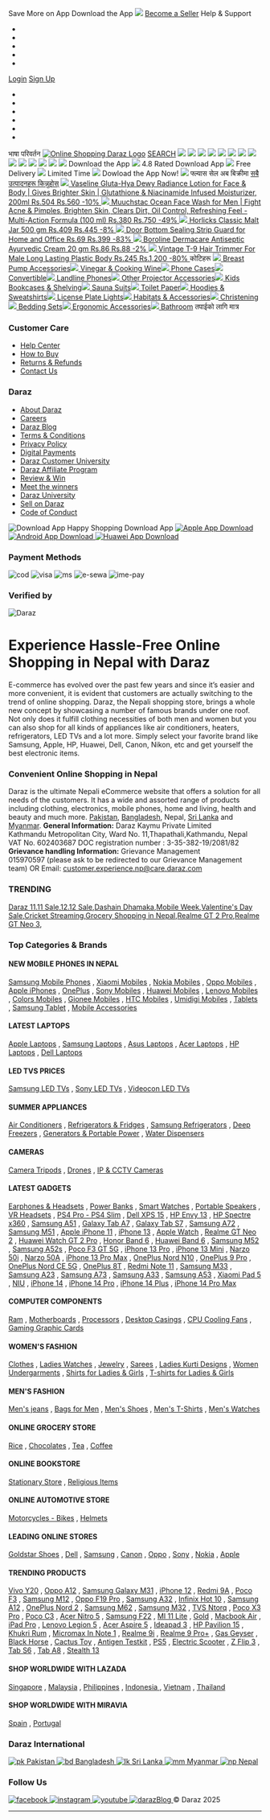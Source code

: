 Save More on App
Download the App
![](https://gw.alicdn.com/imgextra/i2/O1CN01da6D0K1Khogk708ZP_!!6000000001196-0-tps-150-150.jpg)
[ ](https://www.daraz.com.np/mobile-apps/)
[ ](https://apps.apple.com/us/app/daraz-online-shopping-app/id978058048) [ ](https://play.google.com/store/apps/details?id=com.daraz.android)
[Become a Seller](https://sellercenter.daraz.com.np/v2/seller/login?regist=true)
Help & Support
  * [ ](https://buyer-helpcenter.daraz.com.np/s/page)
  * [ ](https://ai.alimebot.daraz.com.np/intl/index.htm?from=RZ5M5iHeMy&_lang=en-NP)
  * [ ](https://helpcenter.daraz.com.np/page/knowledge?pageId=13&category=1000001270&language=en)
  * [ ](https://helpcenter.daraz.com.np/page/knowledge?pageId=13&category=1000001266)
  * [ ](https://helpcenter.daraz.com.np/page/knowledge?pageId=13&category=1000001261&language=en)


[Login](https://www.daraz.com.np/)
[Sign Up](https://www.daraz.com.np/)
  * [ ](https://member.daraz.com.np/user/profile#/)
  * [ ](https://my.daraz.com.np/customer/order/index/)
  * [ ](https://my.daraz.com.np/wishlist/index)
  * [ ](https://my.daraz.com.np/customer/myReview/my-reviews)
  * [ ](https://my.daraz.com.np/customer/returns/index?requestType=return)
  * [ ](https://member.daraz.com.np/user/logout)


भाषा परिवर्तन
[![Online Shopping Daraz Logo](https://lzd-img-global.slatic.net/us/domino/3b870cb043c7f8a9741cbf66329e294e.png)](https://www.daraz.com.np/)
[SEARCH](https://www.daraz.com.np/catalog/?q=)
[ ](https://cart.daraz.com.np/cart)
[![](https://img.lazcdn.com/us/domino/ce92c633-79e4-4484-9619-91af5d8aaea8_NP-1976-688.jpg_2200x2200q80.jpg)](https://pages.daraz.com.np/wow/gcp/route/daraz/np/upr/router?pha=true&hybrid=1&data_prefetch=true&prefetch_replace=1&at_iframe=1&wh_pid=/lazada/channel/np/long-term/kEFSF54YM5)
[![](https://img.lazcdn.com/us/domino/31a457d1-da13-4c85-84b6-bff5a9c20bdf_NP-1976-688.png_2200x2200q80.png)](https://pages.daraz.com.np/wow/gcp/route/daraz/np/upr/router?pha=true&hybrid=1&data_prefetch=true&at_iframe=1&lzd_navbar_hidden=true&prefetch_replace=1&wx_navbar_transparent=true&wh_pid=/lazada/megascenario/np/dashain/mcp)
[![](https://img.lazcdn.com/us/domino/93cfce8b-4de0-4a15-8017-4352b25faa6d_NP-1976-688.jpg_2200x2200q80.jpg)](https://www.daraz.com.np/shop/trikaya?spm=a2a0e.searchlist.card.1.47514abfVyFEwX&from=onesearch_brand_186454&from=onesearch_campagin_120363)
[![](https://img.lazcdn.com/us/domino/8777787d-9398-4681-a95e-cf16d0325bb2_NP-1976-688.png_2200x2200q80.png)](https://pages.daraz.com.np/wow/gcp/route/daraz/np/upr/router?pha=true&hybrid=1&data_prefetch=true&prefetch_replace=1&at_iframe=1&wh_pid=/lazada/megascenario/np/dashain/RZFFcb4fC2)
[![](https://img.lazcdn.com/us/domino/ea7ac61b-2539-4341-87a9-a226fd79fade_NP-1976-688.jpg_2200x2200q80.jpg)](https://pages.daraz.com.np/wow/gcp/route/daraz/np/upr/router?pha=true&hybrid=1&data_prefetch=true&prefetch_replace=1&at_iframe=1&wh_pid=/lazada/channel/np/long-term/marico)
[![](https://img.lazcdn.com/us/domino/4fab209c-0d51-4bb6-a498-ffd35cade680_NP-1976-688.jpg_2200x2200q80.jpg)](https://pages.daraz.com.np/wow/gcp/route/daraz/np/upr/router?pha=true&hybrid=1&data_prefetch=true&prefetch_replace=1&at_iframe=1&wh_pid=/lazada/megascenario/np/dashain/SEcWG3aeDc)
[![](https://img.lazcdn.com/us/domino/d5bca32c-70ca-4dbd-a8d4-84109f2c70c8_NP-1976-688.jpg_2200x2200q80.jpg)](https://pages.daraz.com.np/wow/gcp/route/daraz/np/upr/router?hybrid=1&data_prefetch=true&prefetch_replace=1&at_iframe=1&wh_pid=/lazada/channel/np/flashsale/eBQX2YfTXs&hide_h5_title=true&lzd_navbar_hidden=true&disable_pull_refresh=true&disable_bounces=true)
[![](https://img.lazcdn.com/us/domino/f4fc26e9-ba7c-45a3-bdab-4992f3691932_NP-1976-688.jpg_2200x2200q80.jpg)](https://www.daraz.com.np/shop/9xoojfak)
[![](https://img.lazcdn.com/us/domino/0ad0aeec-c26e-401f-9e12-03adb39cdc55_NP-1976-688.png_2200x2200q80.png)](https://pages.daraz.com.np/wow/gcp/route/daraz/np/upr/router?pha=true&hybrid=1&data_prefetch=true&prefetch_replace=1&at_iframe=1&wh_pid=/lazada/megascenario/np/dashain/Xa7JdPiJ4R)
[![](https://img.lazcdn.com/us/domino/927298f2-d1f0-417f-b7e6-cb74435b928c_NP-1976-688.jpg_2200x2200q80.jpg)](https://www.daraz.com.np/shop/unicharm-1664167864)
[![](https://img.lazcdn.com/us/domino/c29565d7-4e23-4cd6-8f9f-29bf73ce0f2f_NP-1976-688.jpg_2200x2200q80.jpg)](https://pages.daraz.com.np/wow/gcp/route/daraz/np/upr/router?pha=true&hybrid=1&data_prefetch=true&prefetch_replace=1&at_iframe=1&wh_pid=/lazada/megascenario/np/dashain/22aYZacyPA)
[![](https://img.lazcdn.com/us/domino/9bc7ab73-bfd1-4c08-b07a-e3c267bfdb42_NP-1976-688.jpg_2200x2200q80.jpg)](https://pages.daraz.com.np/wow/gcp/route/daraz/np/upr/router?pha=true&hybrid=1&data_prefetch=true&prefetch_replace=1&at_iframe=1&wh_pid=/lazada/megascenario/np/dashain/X6HmSKmeQX)
[![](https://img.lazcdn.com/us/domino/1adc882f-3a28-4a42-bdaa-d262642661e1_NP-1976-688.jpg_2200x2200q80.jpg)](https://pages.daraz.com.np/wow/gcp/route/daraz/np/upr/router?pha=true&hybrid=1&data_prefetch=true&at_iframe=1&lzd_navbar_hidden=true&prefetch_replace=1&wh_pid=/lazada/dailycampaign/np/category/h35GHZ276w)
![](https://img.lazcdn.com/us/domino/1ee015d6a5c62fd0339c88c657c1c183.jpg_120x120q80.jpg)
Download the App
![](https://img.lazcdn.com/g/tps/imgextra/i4/O1CN01cAMOjU1zqQJZU8EbT_!!6000000006765-2-tps-19-18.png_80x80q80.png)
4.8 Rated
Download App
![](https://img.lazcdn.com/g/tps/imgextra/i2/O1CN01n3PMa828kJZVuCbPp_!!6000000007970-2-tps-72-72.png_150x150q80.png)
Free Delivery
![](https://img.lazcdn.com/g/tps/imgextra/i3/O1CN01J03SMW1lebTE7xkaN_!!6000000004844-2-tps-72-72.png_150x150q80.png)
Limited Time
![](https://img.drz.lazcdn.com/g/tps/imgextra/i2/O1CN01da6D0K1Khogk708ZP_!!6000000001196-0-tps-150-150.jpg_360x360q80.jpg)
[](https://gw.alicdn.com/imgextra/i2/O1CN01da6D0K1Khogk708ZP_!!6000000001196-0-tps-150-150.jpg)[](https://play.google.com/store/apps/details?id=com.daraz.android)
Dowload the App Now!
[![](https://img.lazcdn.com/us/domino/e33c844f-3158-480f-991c-fe7ca998ac6b_NP-1188-140.png_2200x2200q80.png)](https://pages.daraz.com.np/wow/gcp/route/daraz/np/upr/router?pha=true&hybrid=1&data_prefetch=true&at_iframe=1&lzd_navbar_hidden=true&prefetch_replace=1&wx_navbar_transparent=true&wh_pid=/lazada/megascenario/np/dashain/mcp)
फ्ल्यास सेल
अब बिक्रीमा
[सबै उत्पादनहरू किन्नुहोस्](https://pages.daraz.com.np/wow/gcp/route/daraz/np/upr/router?hybrid=1&data_prefetch=true&prefetch_replace=1&at_iframe=1&wh_pid=/lazada/channel/np/flashsale/eBQX2YfTXs&hide_h5_title=true&lzd_navbar_hidden=true&disable_pull_refresh=true&skuIds=182850251,477683698,182833371,127873279,294859313,174152368,190628549)
[![](https://img.drz.lazcdn.com/g/kf/Se40689d2058b4ca4adb4b2466bcd93e9f.jpg_400x400q80.jpg) Vaseline Gluta-Hya Dewy Radiance Lotion for Face & Body | Gives Brighter Skin | Glutathione & Niacinamide Infused Moisturizer, 200ml Rs.504 Rs.560 -10% ](https://www.daraz.com.np/products/vaseline-gluta-hya-dewy-radiance-lotion-for-face-body-gives-brighter-skin-glutathione-niacinamide-infused-moisturizer-200ml-i182850251-s1216360682.html?&scm=1007.51610.379274.0&pvid=9c3207a7-1f56-4bf4-98d7-b3f110c3e9bb&search=flashsale?search=1&mp=1&c=fs&clickTrackInfo=rs%3A0.072%3Bfs_item_discount_price%3A504%3Bitem_id%3A182850251%3Bpctr%3A0.0%3Bcalib_pctr%3A0.0%3Bvoucher_price%3A504%3Bmt%3Amustbuy%3Bpromo_price%3A504%3Bfs_utdid%3A-1%3Bfs_item_sold_cnt%3A6%3Babid%3A379274%3Bfs_item_price%3A560%3Bpvid%3A9c3207a7-1f56-4bf4-98d7-b3f110c3e9bb%3Bfs_min_price_l30d%3A0%3Bdata_type%3Aflashsale%3Bfs_pvid%3A9c3207a7-1f56-4bf4-98d7-b3f110c3e9bb%3Btime%3A1758704875%3Bfs_biz_type%3Afs%3Bscm%3A1007.51610.379274.%3Bchannel_id%3A0000%3Bfs_item_discount%3A10%25%3Bcampaign_id%3A335742&scm=1007.51610.379274.0)[![](https://img.drz.lazcdn.com/static/np/p/d52155901c72d064dc22b4c6f913116e.jpg_400x400q80.jpg) Muuchstac Ocean Face Wash for Men | Fight Acne & Pimples, Brighten Skin, Clears Dirt, Oil Control, Refreshing Feel - Multi-Action Formula (100 ml) Rs.380 Rs.750 -49% ](https://www.daraz.com.np/products/muuchstac-ocean-face-wash-for-men-fight-acne-pimples-brighten-skin-clears-dirt-oil-control-refreshing-feel-multi-action-formula-100-ml-i477683698-s2130644506.html?&scm=1007.51610.379274.0&pvid=9c3207a7-1f56-4bf4-98d7-b3f110c3e9bb&search=flashsale?search=1&mp=1&c=fs&clickTrackInfo=rs%3A0.072%3Bfs_item_discount_price%3A380%3Bitem_id%3A477683698%3Bpctr%3A0.0%3Bcalib_pctr%3A0.0%3Bvoucher_price%3A380%3Bmt%3Amustbuy%3Bpromo_price%3A380%3Bfs_utdid%3A-1%3Bfs_item_sold_cnt%3A4%3Babid%3A379274%3Bfs_item_price%3A750%3Bpvid%3A9c3207a7-1f56-4bf4-98d7-b3f110c3e9bb%3Bfs_min_price_l30d%3A0%3Bdata_type%3Aflashsale%3Bfs_pvid%3A9c3207a7-1f56-4bf4-98d7-b3f110c3e9bb%3Btime%3A1758704875%3Bfs_biz_type%3Afs%3Bscm%3A1007.51610.379274.%3Bchannel_id%3A0000%3Bfs_item_discount%3A49%25%3Bcampaign_id%3A335742&scm=1007.51610.379274.0)[![](https://img.drz.lazcdn.com/g/kf/S51464e5bb3c54f7689c07b28c1d51a841.png_400x400q80.png) Horlicks Classic Malt Jar 500 gm Rs.409 Rs.445 -8% ](https://www.daraz.com.np/products/horlicks-classic-malt-jar-500-gm-i182833371-s1216354804.html?&scm=1007.51610.379274.0&pvid=9c3207a7-1f56-4bf4-98d7-b3f110c3e9bb&search=flashsale?search=1&mp=1&c=fs&clickTrackInfo=rs%3A0.0%3Bfs_item_discount_price%3A409%3Bitem_id%3A182833371%3Bpctr%3A0.0%3Bcalib_pctr%3A0.0%3Bvoucher_price%3A409%3Bmt%3Amustbuy%3Bpromo_price%3A409%3Bfs_utdid%3A-1%3Bfs_item_sold_cnt%3A0%3Babid%3A379274%3Bfs_item_price%3A445%3Bpvid%3A9c3207a7-1f56-4bf4-98d7-b3f110c3e9bb%3Bfs_min_price_l30d%3A0%3Bdata_type%3Aflashsale%3Bfs_pvid%3A9c3207a7-1f56-4bf4-98d7-b3f110c3e9bb%3Btime%3A1758704875%3Bfs_biz_type%3Afs%3Bscm%3A1007.51610.379274.%3Bchannel_id%3A0000%3Bfs_item_discount%3A8%25%3Bcampaign_id%3A335742&scm=1007.51610.379274.0)[![](https://img.drz.lazcdn.com/static/np/p/6f8824ceff496fd7aa5f95dba5121b2a.jpg_400x400q80.jpg) Door Bottom Sealing Strip Guard for Home and Office Rs.69 Rs.399 -83% ](https://www.daraz.com.np/products/door-bottom-sealing-strip-guard-for-home-and-office-i127873279-s1034858484.html?&scm=1007.51610.379274.0&pvid=9c3207a7-1f56-4bf4-98d7-b3f110c3e9bb&search=flashsale?search=1&mp=1&c=fs&clickTrackInfo=rs%3A0.6528%3Bfs_item_discount_price%3A69%3Bitem_id%3A127873279%3Bpctr%3A0.0%3Bcalib_pctr%3A0.0%3Bvoucher_price%3A69%3Bmt%3Ahot%3Bpromo_price%3A69%3Bfs_utdid%3A-1%3Bfs_item_sold_cnt%3A23%3Babid%3A379274%3Bfs_item_price%3A399%3Bpvid%3A9c3207a7-1f56-4bf4-98d7-b3f110c3e9bb%3Bfs_min_price_l30d%3A0%3Bdata_type%3Aflashsale%3Bfs_pvid%3A9c3207a7-1f56-4bf4-98d7-b3f110c3e9bb%3Btime%3A1758704875%3Bfs_biz_type%3Afashion%3Bscm%3A1007.51610.379274.%3Bchannel_id%3A0000%3Bfs_item_discount%3A83%25%3Bcampaign_id%3A335743&scm=1007.51610.379274.0)[![](https://img.drz.lazcdn.com/g/kf/S1dc2843b7a04418abe7f1d423c22791dl.jpg_400x400q80.jpg) Boroline Dermacare Antiseptic Ayurvedic Cream 20 gm Rs.86 Rs.88 -2% ](https://www.daraz.com.np/products/boroline-dermacare-antiseptic-ayurvedic-cream-20-gm-i294859313-s1362534613.html?&scm=1007.51610.379274.0&pvid=9c3207a7-1f56-4bf4-98d7-b3f110c3e9bb&search=flashsale?search=1&mp=1&c=fs&clickTrackInfo=rs%3A0.624%3Bfs_item_discount_price%3A86%3Bitem_id%3A294859313%3Bpctr%3A0.0%3Bcalib_pctr%3A0.0%3Bvoucher_price%3A86%3Bmt%3Ahot%3Bpromo_price%3A86%3Bfs_utdid%3A-1%3Bfs_item_sold_cnt%3A36%3Babid%3A379274%3Bfs_item_price%3A88%3Bpvid%3A9c3207a7-1f56-4bf4-98d7-b3f110c3e9bb%3Bfs_min_price_l30d%3A0%3Bdata_type%3Aflashsale%3Bfs_pvid%3A9c3207a7-1f56-4bf4-98d7-b3f110c3e9bb%3Btime%3A1758704875%3Bfs_biz_type%3Afs%3Bscm%3A1007.51610.379274.%3Bchannel_id%3A0000%3Bfs_item_discount%3A2%25%3Bcampaign_id%3A335742&scm=1007.51610.379274.0)[![](https://img.drz.lazcdn.com/static/np/p/9aa012720024aef1d31d0960eecf6fd5.jpg_400x400q80.jpg) Vintage T-9 Hair Trimmer For Male Long Lasting Plastic Body Rs.245 Rs.1,200 -80% ](https://www.daraz.com.np/products/vintage-t-9-hair-trimmer-for-male-long-lasting-plastic-body-i174152368-s1195659429.html?&scm=1007.51610.379274.0&pvid=9c3207a7-1f56-4bf4-98d7-b3f110c3e9bb&search=flashsale?search=1&mp=1&c=fs&clickTrackInfo=rs%3A0.6192%3Bfs_item_discount_price%3A245%3Bitem_id%3A174152368%3Bpctr%3A0.0%3Bcalib_pctr%3A0.0%3Bvoucher_price%3A245%3Bmt%3Ahot%3Bpromo_price%3A245%3Bfs_utdid%3A-1%3Bfs_item_sold_cnt%3A28%3Babid%3A379274%3Bfs_item_price%3A1200%3Bpvid%3A9c3207a7-1f56-4bf4-98d7-b3f110c3e9bb%3Bfs_min_price_l30d%3A0%3Bdata_type%3Aflashsale%3Bfs_pvid%3A9c3207a7-1f56-4bf4-98d7-b3f110c3e9bb%3Btime%3A1758704875%3Bfs_biz_type%3Afashion%3Bscm%3A1007.51610.379274.%3Bchannel_id%3A0000%3Bfs_item_discount%3A80%25%3Bcampaign_id%3A335743&scm=1007.51610.379274.0)
कोटिहरू
[![](https://img.drz.lazcdn.com/static/np/p/2b30555caa5b1b0a8f3b70bc3e20314d.jpg_170x170q80.jpg) Breast Pump Accessories](https://www.daraz.com.np/breastfeed-pumps-accessories?up_id=306393496&clickTrackInfo=matchType--20___description--33%2525%2B%25E0%25A4%259B%25E0%25A5%2581%25E0%25A4%259F___seedItemMatchType--c2i___bucket--0___spm_id--category.hp___seedItemScore--0.0___abId--379344___score--0.1___pvid--1d922af5-7ae5-418f-bdc3-914a13484431___refer--___appId--7253___seedItemId--306393496___scm--1007.17253.379344.0___categoryId--10002748___timestamp--1758704875720&from=hp_categories&item_id=306393496&version=v2&q=breast+pump+accessories&params=%7B%22catIdLv1%22%3A%228706%22%2C%22pvid%22%3A%221d922af5-7ae5-418f-bdc3-914a13484431%22%2C%22src%22%3A%22ald%22%2C%22categoryName%22%3A%22Breast%2BPump%2BAccessories%22%2C%22categoryId%22%3A%2210002748%22%7D&src=hp_categories)[![](https://img.drz.lazcdn.com/static/np/p/0f0419ed5afa98da02b9ed8e7e184334.jpg_170x170q80.jpg) Vinegar & Cooking Wine](https://www.daraz.com.np/vinegar?up_id=105709065&clickTrackInfo=matchType--20___description--17K%252B%2B%25E0%25A4%2596%25E0%25A5%258B%25E0%25A4%259C___seedItemMatchType--c2i___bucket--0___spm_id--category.hp___seedItemScore--0.0___abId--379344___score--0.1___pvid--1d922af5-7ae5-418f-bdc3-914a13484431___refer--___appId--7253___seedItemId--105709065___scm--1007.17253.379344.0___categoryId--10002429___timestamp--1758704875720&from=hp_categories&item_id=105709065&version=v2&q=vinegar++cooking+wine&params=%7B%22catIdLv1%22%3A%223752%22%2C%22pvid%22%3A%221d922af5-7ae5-418f-bdc3-914a13484431%22%2C%22src%22%3A%22ald%22%2C%22categoryName%22%3A%22Vinegar%2B%2BCooking%2BWine%22%2C%22categoryId%22%3A%2210002429%22%7D&src=hp_categories)[![](https://img.drz.lazcdn.com/static/np/p/780dc2b112b0551078479a23319b57db.jpg_170x170q80.jpg) Phone Cases](https://www.daraz.com.np/mobile-cases-covers?up_id=421491091&clickTrackInfo=matchType--20___description--17%2525%2B%25E0%25A4%259B%25E0%25A5%2581%25E0%25A4%259F___seedItemMatchType--c2i___bucket--0___spm_id--category.hp___seedItemScore--0.0___abId--379344___score--0.1___pvid--1d922af5-7ae5-418f-bdc3-914a13484431___refer--___appId--7253___seedItemId--421491091___scm--1007.17253.379344.0___categoryId--9543___timestamp--1758704875720&from=hp_categories&item_id=421491091&version=v2&q=phone+cases&params=%7B%22catIdLv1%22%3A%222%22%2C%22pvid%22%3A%221d922af5-7ae5-418f-bdc3-914a13484431%22%2C%22src%22%3A%22ald%22%2C%22categoryName%22%3A%22Phone%2BCases%22%2C%22categoryId%22%3A%229543%22%7D&src=hp_categories)[![](https://img.drz.lazcdn.com/static/np/p/c947556da6252c6434851db4ce8e4533.png_170x170q80.png) Convertible](https://www.daraz.com.np/childs-convertible-car-seats?up_id=134226389&clickTrackInfo=matchType--20___description--56%2525%2B%25E0%25A4%259B%25E0%25A5%2581%25E0%25A4%259F___seedItemMatchType--c2i___bucket--0___spm_id--category.hp___seedItemScore--0.0___abId--379344___score--0.1___pvid--1d922af5-7ae5-418f-bdc3-914a13484431___refer--___appId--7253___seedItemId--134226389___scm--1007.17253.379344.0___categoryId--8892___timestamp--1758704875720&from=hp_categories&item_id=134226389&version=v2&q=convertible&params=%7B%22catIdLv1%22%3A%228706%22%2C%22pvid%22%3A%221d922af5-7ae5-418f-bdc3-914a13484431%22%2C%22src%22%3A%22ald%22%2C%22categoryName%22%3A%22Convertible%22%2C%22categoryId%22%3A%228892%22%7D&src=hp_categories)[![](https://img.drz.lazcdn.com/static/np/p/d84e4ed7259f3897351223e1a0b2939d.jpg_170x170q80.jpg) Landline Phones](https://www.daraz.com.np/corded-phones?up_id=123491175&clickTrackInfo=matchType--20___description--13K%252B%2B%25E0%25A4%2596%25E0%25A5%258B%25E0%25A4%259C___seedItemMatchType--c2i___bucket--0___spm_id--category.hp___seedItemScore--0.0___abId--379344___score--0.1___pvid--1d922af5-7ae5-418f-bdc3-914a13484431___refer--___appId--7253___seedItemId--123491175___scm--1007.17253.379344.0___categoryId--49___timestamp--1758704875720&from=hp_categories&item_id=123491175&version=v2&q=landline+phones&params=%7B%22catIdLv1%22%3A%222%22%2C%22pvid%22%3A%221d922af5-7ae5-418f-bdc3-914a13484431%22%2C%22src%22%3A%22ald%22%2C%22categoryName%22%3A%22Landline%2BPhones%22%2C%22categoryId%22%3A%2249%22%7D&src=hp_categories)[![](https://img.drz.lazcdn.com/static/np/p/42d41d74f0b0e467fa88bdd11cae34c5.png_170x170q80.png) Other Projector Accessories](https://www.daraz.com.np/other-projector-accessories?up_id=460334379&clickTrackInfo=matchType--20___description--27%2525%2B%25E0%25A4%259B%25E0%25A5%2581%25E0%25A4%259F___seedItemMatchType--c2i___bucket--0___spm_id--category.hp___seedItemScore--0.0___abId--379344___score--0.1___pvid--1d922af5-7ae5-418f-bdc3-914a13484431___refer--___appId--7253___seedItemId--460334379___scm--1007.17253.379344.0___categoryId--9787___timestamp--1758704875720&from=hp_categories&item_id=460334379&version=v2&q=other+projector+accessories&params=%7B%22catIdLv1%22%3A%22147%22%2C%22pvid%22%3A%221d922af5-7ae5-418f-bdc3-914a13484431%22%2C%22src%22%3A%22ald%22%2C%22categoryName%22%3A%22Other%2BProjector%2BAccessories%22%2C%22categoryId%22%3A%229787%22%7D&src=hp_categories)[![](https://img.drz.lazcdn.com/static/np/p/4942fbdb4fe4aadfc13c4dab773e2e41.jpg_170x170q80.jpg) Kids Bookcases & Shelving](https://www.daraz.com.np/kids-bookcases?up_id=420376192&clickTrackInfo=matchType--20___description--2%2525%2B%25E0%25A4%259B%25E0%25A5%2581%25E0%25A4%259F___seedItemMatchType--c2i___bucket--0___spm_id--category.hp___seedItemScore--0.0___abId--379344___score--0.1___pvid--1d922af5-7ae5-418f-bdc3-914a13484431___refer--___appId--7253___seedItemId--420376192___scm--1007.17253.379344.0___categoryId--10000760___timestamp--1758704875720&from=hp_categories&item_id=420376192&version=v2&q=kids+bookcases++shelving&params=%7B%22catIdLv1%22%3A%2210000336%22%2C%22pvid%22%3A%221d922af5-7ae5-418f-bdc3-914a13484431%22%2C%22src%22%3A%22ald%22%2C%22categoryName%22%3A%22Kids%2BBookcases%2B%2BShelving%22%2C%22categoryId%22%3A%2210000760%22%7D&src=hp_categories)[![](https://img.drz.lazcdn.com/static/np/p/0a3a7630e533bfe6823a9e705962c001.jpg_170x170q80.jpg) Sauna Suits](https://www.daraz.com.np/sauna-suits?up_id=452041849&clickTrackInfo=matchType--20___description--17%2525%2B%25E0%25A4%259B%25E0%25A5%2581%25E0%25A4%259F___seedItemMatchType--c2i___bucket--0___spm_id--category.hp___seedItemScore--0.0___abId--379344___score--0.1___pvid--1d922af5-7ae5-418f-bdc3-914a13484431___refer--___appId--7253___seedItemId--452041849___scm--1007.17253.379344.0___categoryId--2033___timestamp--1758704875720&from=hp_categories&item_id=452041849&version=v2&q=sauna+suits&params=%7B%22catIdLv1%22%3A%221970%22%2C%22pvid%22%3A%221d922af5-7ae5-418f-bdc3-914a13484431%22%2C%22src%22%3A%22ald%22%2C%22categoryName%22%3A%22Sauna%2BSuits%22%2C%22categoryId%22%3A%222033%22%7D&src=hp_categories)[![](https://img.drz.lazcdn.com/static/np/p/4822c0771515bcd10cfba4aae741628d.jpg_170x170q80.jpg) Toilet Paper](https://www.daraz.com.np/groceries-laundry-household-paper-toilet-paper?up_id=131306511&clickTrackInfo=matchType--20___description--13K%252B%2B%25E0%25A4%2596%25E0%25A5%258B%25E0%25A4%259C___seedItemMatchType--c2i___bucket--0___spm_id--category.hp___seedItemScore--0.0___abId--379344___score--0.1___pvid--1d922af5-7ae5-418f-bdc3-914a13484431___refer--___appId--7253___seedItemId--131306511___scm--1007.17253.379344.0___categoryId--10002388___timestamp--1758704875720&from=hp_categories&item_id=131306511&version=v2&q=toilet+paper&params=%7B%22catIdLv1%22%3A%223752%22%2C%22pvid%22%3A%221d922af5-7ae5-418f-bdc3-914a13484431%22%2C%22src%22%3A%22ald%22%2C%22categoryName%22%3A%22Toilet%2BPaper%22%2C%22categoryId%22%3A%2210002388%22%7D&src=hp_categories)[![](https://img.drz.lazcdn.com/static/np/p/61b7534147fdbac1fac2cfee8cfebf75.png_170x170q80.png) Hoodies & Sweatshirts](https://www.daraz.com.np/invisible-unisex-fashion-3?up_id=481282755&clickTrackInfo=matchType--20___description--35%2525%2B%25E0%25A4%259B%25E0%25A5%2581%25E0%25A4%259F___seedItemMatchType--c2i___bucket--0___spm_id--category.hp___seedItemScore--0.0___abId--379344___score--0.1___pvid--1d922af5-7ae5-418f-bdc3-914a13484431___refer--___appId--7253___seedItemId--481282755___scm--1007.17253.379344.0___categoryId--10001971___timestamp--1758704875720&from=hp_categories&item_id=481282755&version=v2&q=hoodies++sweatshirts&params=%7B%22catIdLv1%22%3A%221819%22%2C%22pvid%22%3A%221d922af5-7ae5-418f-bdc3-914a13484431%22%2C%22src%22%3A%22ald%22%2C%22categoryName%22%3A%22Hoodies%2B%2BSweatshirts%22%2C%22categoryId%22%3A%2210001971%22%7D&src=hp_categories)[![](https://img.drz.lazcdn.com/static/np/p/5ca79b3123d36b44a04160cd8f00de59.jpg_170x170q80.jpg) License Plate Lights](https://www.daraz.com.np/motorcycle-license-plate-lights?up_id=180053032&clickTrackInfo=matchType--20___description--46%2525%2B%25E0%25A4%259B%25E0%25A5%2581%25E0%25A4%259F___seedItemMatchType--c2i___bucket--0___spm_id--category.hp___seedItemScore--0.0___abId--379344___score--0.1___pvid--1d922af5-7ae5-418f-bdc3-914a13484431___refer--___appId--7253___seedItemId--180053032___scm--1007.17253.379344.0___categoryId--10001653___timestamp--1758704875720&from=hp_categories&item_id=180053032&version=v2&q=license+plate+lights&params=%7B%22catIdLv1%22%3A%223214%22%2C%22pvid%22%3A%221d922af5-7ae5-418f-bdc3-914a13484431%22%2C%22src%22%3A%22ald%22%2C%22categoryName%22%3A%22License%2BPlate%2BLights%22%2C%22categoryId%22%3A%2210001653%22%7D&src=hp_categories)[![](https://img.drz.lazcdn.com/static/np/p/bac003aa0b10d80a124c0d428f6d243b.jpg_170x170q80.jpg) Habitats & Accessories](https://www.daraz.com.np/small-pet-habitat-accessories?up_id=107201940&clickTrackInfo=matchType--20___description--23%2525%2B%25E0%25A4%259B%25E0%25A5%2581%25E0%25A4%259F___seedItemMatchType--c2i___bucket--0___spm_id--category.hp___seedItemScore--0.0___abId--379344___score--0.1___pvid--1d922af5-7ae5-418f-bdc3-914a13484431___refer--___appId--7253___seedItemId--107201940___scm--1007.17253.379344.0___categoryId--10002104___timestamp--1758704875720&from=hp_categories&item_id=107201940&version=v2&q=habitats++accessories&params=%7B%22catIdLv1%22%3A%2210282%22%2C%22pvid%22%3A%221d922af5-7ae5-418f-bdc3-914a13484431%22%2C%22src%22%3A%22ald%22%2C%22categoryName%22%3A%22Habitats%2B%2BAccessories%22%2C%22categoryId%22%3A%2210002104%22%7D&src=hp_categories)[![](https://img.drz.lazcdn.com/static/np/p/ce6eda3936b4a97f9379e45262b1e1bb.jpg_170x170q80.jpg) Christening](https://www.daraz.com.np/baby-boys-christening-clothing?up_id=129175917&clickTrackInfo=matchType--20___description--1%2525%2B%25E0%25A4%259B%25E0%25A5%2581%25E0%25A4%259F___seedItemMatchType--c2i___bucket--0___spm_id--category.hp___seedItemScore--0.0___abId--379344___score--0.1___pvid--1d922af5-7ae5-418f-bdc3-914a13484431___refer--___appId--7253___seedItemId--129175917___scm--1007.17253.379344.0___categoryId--9066___timestamp--1758704875720&from=hp_categories&item_id=129175917&version=v2&q=christening&params=%7B%22catIdLv1%22%3A%228706%22%2C%22pvid%22%3A%221d922af5-7ae5-418f-bdc3-914a13484431%22%2C%22src%22%3A%22ald%22%2C%22categoryName%22%3A%22Christening%22%2C%22categoryId%22%3A%229066%22%7D&src=hp_categories)[![](https://img.drz.lazcdn.com/static/np/p/93324c7739c52462e82765d26211325b.jpg_170x170q80.jpg) Bedding Sets](https://www.daraz.com.np/shop-bedding-sets?up_id=104314187&clickTrackInfo=matchType--20___description--10%2525%2B%25E0%25A4%259B%25E0%25A5%2581%25E0%25A4%259F___seedItemMatchType--c2i___bucket--0___spm_id--category.hp___seedItemScore--0.0___abId--379344___score--0.1___pvid--1d922af5-7ae5-418f-bdc3-914a13484431___refer--___appId--7253___seedItemId--104314187___scm--1007.17253.379344.0___categoryId--10000403___timestamp--1758704875720&from=hp_categories&item_id=104314187&version=v2&q=bedding+sets&params=%7B%22catIdLv1%22%3A%2210000335%22%2C%22pvid%22%3A%221d922af5-7ae5-418f-bdc3-914a13484431%22%2C%22src%22%3A%22ald%22%2C%22categoryName%22%3A%22Bedding%2BSets%22%2C%22categoryId%22%3A%2210000403%22%7D&src=hp_categories)[![](https://img.drz.lazcdn.com/g/kf/S18e257dabf964f9a81abca07275dc60fQ.jpg_170x170q80.jpg) Ergonomic Accessories](https://www.daraz.com.np/ergonomic-accessories?up_id=478882880&clickTrackInfo=matchType--20___description--50%2525%2B%25E0%25A4%259B%25E0%25A5%2581%25E0%25A4%259F___seedItemMatchType--c2i___bucket--0___spm_id--category.hp___seedItemScore--0.0___abId--379344___score--0.1___pvid--1d922af5-7ae5-418f-bdc3-914a13484431___refer--___appId--7253___seedItemId--478882880___scm--1007.17253.379344.0___categoryId--10000766___timestamp--1758704875720&from=hp_categories&item_id=478882880&version=v2&q=ergonomic+accessories&params=%7B%22catIdLv1%22%3A%2210000336%22%2C%22pvid%22%3A%221d922af5-7ae5-418f-bdc3-914a13484431%22%2C%22src%22%3A%22ald%22%2C%22categoryName%22%3A%22Ergonomic%2BAccessories%22%2C%22categoryId%22%3A%2210000766%22%7D&src=hp_categories)[![](https://img.drz.lazcdn.com/static/np/p/3c2851a971d0f7de026043cb229288f3.jpg_170x170q80.jpg) Bathroom](https://www.daraz.com.np/toilet-cleaners?up_id=133101234&clickTrackInfo=matchType--20___description--37%2525%2B%25E0%25A4%259B%25E0%25A5%2581%25E0%25A4%259F___seedItemMatchType--c2i___bucket--0___spm_id--category.hp___seedItemScore--0.0___abId--379344___score--0.1___pvid--1d922af5-7ae5-418f-bdc3-914a13484431___refer--___appId--7253___seedItemId--133101234___scm--1007.17253.379344.0___categoryId--10002394___timestamp--1758704875720&from=hp_categories&item_id=133101234&version=v2&q=bathroom&params=%7B%22catIdLv1%22%3A%223752%22%2C%22pvid%22%3A%221d922af5-7ae5-418f-bdc3-914a13484431%22%2C%22src%22%3A%22ald%22%2C%22categoryName%22%3A%22Bathroom%22%2C%22categoryId%22%3A%2210002394%22%7D&src=hp_categories)
तपाईको लागि मात्र
  

  

  

  

  

  

  

  

  

  

  

  

  

  

  

  

  

  

  

  

  

  

  

  

  

  

  

  

  

  

  

  

  

  

  

  

  

  

  

  

  

  

  

  

  

  

  

  

  

  

  

  

  

  

  

  

  

  

  

  

  

  

  

  

  

  

  

  

  

  

  

  

  

  

  

  

  

  

  

  

  

  

  

  

  

  

  

  

  

  

  

  

  

  

  

  

  

  

  

  

  

  

  

  

  

  

  

  

  

  

  

  

  

  

  

  

  

  

  

  

  

  

  

  

  

  

  

  

  

  

  

  

  

  

  

  

  

  

  

  

  

  

  

  

### Customer Care
  * [Help Center](https://buyer-helpcenter.daraz.com.np/s/page)
  * [How to Buy](https://helpcenter.daraz.com.np/page/knowledge?language=en&pageId=13&category=1000001262&scm=1003.4.icms-zebra-100024112-6851846.OTHER_6502336526_7708225&knowledge=1000016432)
  * [Returns & Refunds](https://www.daraz.com.np/how-to-return?scm=1003.4.icms-zebra-100024112-6851846.OTHER_6502336527_7708225)
  * [Contact Us](https://www.daraz.com.np/contact-us/?scm=1003.4.icms-zebra-100024112-6851846.OTHER_6502336528_7708225)


### Daraz
  * [About Daraz](https://pages.daraz.com.np/wow/i/np/about-us/about-us?hybrid=1&scm=1003.4.icms-zebra-100024112-2954385.OTHER_5486967089_2597685)
  * [Careers](https://careers.daraz.com/)
  * [Daraz Blog](https://blog.daraz.com.np/?scm=1003.4.icms-zebra-100024112-2954385.OTHER_5813383456_2597685)
  * [Terms & Conditions](https://pages.daraz.com.np/wow/gcp/route/daraz/np/upr/router?pha=true&hybrid=1&data_prefetch=true&prefetch_replace=1&at_iframe=1&wh_pid=/lazada/channel/np/long-term/tnc)
  * [Privacy Policy](https://pages.daraz.com.np/wow/gcp/route/daraz/np/upr/router?spm=a2a0e.tm80335409.footer_top.9.287d501f8vlc3P&hybrid=1&data_prefetch=true&prefetch_replace=1&at_iframe=1&wh_pid=/lazada/channel/np/long-term/privacy-policy)
  * [Digital Payments](https://pages.daraz.com.np/wow/gcp/daraz/channel/np/lp/payment-made-effortless?scm=1003.4.icms-zebra-100024112-2954385.OTHER_5903577388_2597685)
  * [Daraz Customer University](https://www.daraz.com.np/wow/i/np/help-pages/daraz-customer-univeristy?hybrid=1&scm=1003.4.icms-zebra-100024112-2954385.OTHER_5996325366_2597685)
  * [Daraz Affiliate Program](https://www.daraz.com.np/wow/i/np/help-pages/daraz-affiliate-program?hybrid=1&scm=1003.4.icms-zebra-100024112-2954385.OTHER_6039412347_2597685)
  * [Review & Win](https://pages.daraz.com.np/wow/gcp/daraz/channel/np/review/review?scm=1003.4.icms-zebra-100024112-2954385.OTHER_6502350863_2597685)
  * [Meet the winners](https://pages.daraz.com.np/wow/gcp/daraz/channel/np/lp/meet-the-winners-main?scm=1003.4.icms-zebra-100024112-2954385.OTHER_6502456634_2597685)
  * [Daraz University](https://university.daraz.com.np/?scm=1003.4.icms-zebra-100024112-2954288.OTHER_5486966553_2597667)
  * [Sell on Daraz](https://sellercenter.daraz.com.np/apps/seller/login?spm=a2a0e.11779170.header.d2.287d2d2blyBNvV&scm=1003.4.icms-zebra-100024112-2954288.OTHER_5486966554_2597667&regist=true)
  * [Code of Conduct](https://www.daraz.com.np/wow/i/np/help-pages/code-of-conduct-daraz?wh_weex=true&hybrid=1&scm=1003.4.icms-zebra-100024112-2954288.OTHER_5486966555_2597667)


![Download App](https://img.lazcdn.com/us/domino/da7668ef-2724-447a-951a-558dafdfb265_NP-60-60.png)
Happy Shopping
Download App
[ ![Apple App Download](https://img.lazcdn.com/us/domino/afd80417-f3df-464e-bc1a-78d790033ae6_NP-126-42.png) ](https://itunes.apple.com/app/id978058048?mt=8&scm=1003.4.icms-zebra-100024112-2877125.OTHER_5439623634_2540321) [ ![Android App Download](https://img.lazcdn.com/us/domino/130438e4-2c46-4620-adee-5d6e33b011cb_NP-126-42.png) ](https://play.google.com/store/apps/details?id=com.daraz.android&scm=1003.4.icms-zebra-100024112-2877125.OTHER_5439623634_2540321) [ ![Huawei App Download](https://img.lazcdn.com/us/domino/b57e9929-aff3-47d4-b5ec-c0954f271088_NP-126-42.png) ](https://appgallery.huawei.com/?scm=1003.4.icms-zebra-100024112-2877125.OTHER_5439623634_2540321#/app/C100948133)
### Payment Methods
![cod](https://img.lazcdn.com/us/domino/c2458806-20cd-491a-a688-b401834ea19c_NP-139-84.png) ![visa](https://img.lazcdn.com/us/domino/a6e969c7-243f-4323-8ad1-64599aeb52af_NP-117-70.png) ![ms](https://img.lazcdn.com/us/domino/9ec5c353-cd15-400b-b2b4-8b7182fe76e7_NP-63-48.png) ![e-sewa](https://img.lazcdn.com/us/domino/9a39944c-1987-458d-8199-3a6c821bcdec_NP-144-84.png) ![ime-pay](https://img.lazcdn.com/us/domino/22cfe7c1-f299-4f7b-b91a-49e29fc78fc0_NP-144-84.png)
### Verified by
![Daraz](https://img.drz.lazcdn.com/g/tps/imgextra/i4/O1CN01ZaMORP1I3qlBom0V2_!!6000000000838-2-tps-73-41.png)
# Experience Hassle-Free Online Shopping in Nepal with Daraz
E-commerce has evolved over the past few years and since it’s easier and more convenient, it is evident that customers are actually switching to the trend of online shopping. Daraz, the Nepali shopping store, brings a whole new concept by showcasing a number of famous brands under one roof. Not only does it fulfill clothing necessities of both men and women but you can also shop for all kinds of appliances like air conditioners, heaters, refrigerators, LED TVs and a lot more. Simply select your favorite brand like Samsung, Apple, HP, Huawei, Dell, Canon, Nikon, etc and get yourself the best electronic items. 
  

### Convenient Online Shopping in Nepal
Daraz is the ultimate Nepali eCommerce website that offers a solution for all needs of the customers. It has a wide and assorted range of products including clothing, electronics, mobile phones, home and living, health and beauty and much more. 
[Pakistan](https://www.daraz.pk/), [Bangladesh](https://www.daraz.com.bd/), Nepal, [Sri Lanka](https://www.daraz.lk/) and [Myanmar](https://www.shop.com.mm/). 
**General Information:**
Daraz Kaymu Private Limited  
Kathmandu Metropolitan City, Ward No. 11,Thapathali,Kathmandu, Nepal  
VAT No. 602403687
DOC registration number : 3-35-382-19/2081/82
**Grievance handling Information:**
Grievance Management  
015970597 (please ask to be redirected to our Grievance Management team)
OR 
Email: [customer.experience.np@care.daraz.com](https://www.daraz.com.np/customer.experience.np@care.daraz.com)
### TRENDING
[Daraz 11.11 Sale](https://www.daraz.com.np/11-11-sale/?scm=1003.4.icms-zebra-100024112-2954427.OTHER_5528063077_2597769),[12.12 Sale](https://www.daraz.com.np/12-12-sale/?scm=1003.4.icms-zebra-100024112-2954427.OTHER_6049550335_2597769),[Dashain Dhamaka](https://www.daraz.com.np/dashain-dhamaka-2020/?scm=1003.4.icms-zebra-100024112-2954427.OTHER_6034480333_2597769),[Mobile Week](https://www.daraz.com.np/mobile-week/?scm=1003.4.icms-zebra-100024112-2954427.OTHER_5930738381_2597769),[Valentine's Day Sale](https://www.daraz.com.np/valentines-day-sale/?scm=1003.4.icms-zebra-100024112-2954427.OTHER_6050896731_2597769),[Cricket Streaming](https://www.daraz.com.np/cricket-nepal?scm=1003.4.icms-zebra-100024112-2954427.OTHER_6051364712_2597769),[Grocery Shopping in Nepal](https://www.daraz.com.np/dmart/?scm=1003.4.icms-zebra-100024112-2954427.OTHER_6051364725_2597769),[Realme GT 2 Pro](https://www.daraz.com.np/tag/realme-gt2-pro/?scm=1003.4.icms-zebra-100024112-2954427.OTHER_6053989543_2597769),[Realme GT Neo 3](https://www.daraz.com.np/tag/realme-gt-neo-3/?scm=1003.4.icms-zebra-100024112-2954427.OTHER_6053989544_2597769),
### Top Categories & Brands
####  NEW MOBILE PHONES IN NEPAL
[Samsung Mobile Phones](https://www.daraz.com.np/smartphones/samsung/?scm=1003.4.icms-zebra-100024112-2954458.OTHER_5891424204_2597945) , [Xiaomi Mobiles](https://www.daraz.com.np/smartphones/redmi/?scm=1003.4.icms-zebra-100024112-2954458.OTHER_5891424205_2597945) , [Nokia Mobiles](https://www.daraz.com.np/smartphones/nokia/?scm=1003.4.icms-zebra-100024112-2954458.OTHER_5891424206_2597945) , [Oppo Mobiles](https://www.daraz.com.np/smartphones/oppo/?scm=1003.4.icms-zebra-100024112-2954458.OTHER_5891424207_2597945) , [Apple iPhones](https://www.daraz.com.np/smartphones/apple/?scm=1003.4.icms-zebra-100024112-2954458.OTHER_5891424208_2597945) , [OnePlus](https://www.daraz.com.np/smartphones/oneplus_brand/?scm=1003.4.icms-zebra-100024112-2954458.OTHER_6500013176_2597945) , [Sony Mobiles](https://www.daraz.com.np/smartphones/sony/?scm=1003.4.icms-zebra-100024112-2954458.OTHER_5891424209_2597945) , [Huawei Mobiles](https://www.daraz.com.np/smartphones/huawei_brand/?scm=1003.4.icms-zebra-100024112-2954458.OTHER_5891424210_2597945) , [Lenovo Mobiles](https://www.daraz.com.np/smartphones/lenovo/?scm=1003.4.icms-zebra-100024112-2954458.OTHER_5891424211_2597945) , [Colors Mobiles](https://www.daraz.com.np/smartphones/colors/?scm=1003.4.icms-zebra-100024112-2954458.OTHER_5891424212_2597945) , [Gionee Mobiles](https://www.daraz.com.np/smartphones/gionee/?scm=1003.4.icms-zebra-100024112-2954458.OTHER_5891424213_2597945) , [HTC Mobiles](https://www.daraz.com.np/smartphones/htc/?scm=1003.4.icms-zebra-100024112-2954458.OTHER_5891424214_2597945) , [Umidigi Mobiles](https://www.daraz.com.np/smartphones/umidigi/?scm=1003.4.icms-zebra-100024112-2954458.OTHER_5891424215_2597945) , [Tablets](https://www.daraz.com.np/tablets/?scm=1003.4.icms-zebra-100024112-2954458.OTHER_5891424216_2597945) , [Samsung Tablet](https://www.daraz.com.np/tablets/samsung/?scm=1003.4.icms-zebra-100024112-2954458.OTHER_5891424217_2597945) , [Mobile Accessories](https://www.daraz.com.np/mobiles-tablets-accessories/?scm=1003.4.icms-zebra-100024112-2954458.OTHER_5891424218_2597945)
####  LATEST LAPTOPS
[Apple Laptops](https://www.daraz.com.np/laptops/apple/?scm=1003.4.icms-zebra-100024112-2954458.OTHER_5891424227_2597945) , [Samsung Laptops](https://www.daraz.com.np/laptops/samsung/?scm=1003.4.icms-zebra-100024112-2954458.OTHER_5891424228_2597945) , [Asus Laptops](https://www.daraz.com.np/laptops/asus/?scm=1003.4.icms-zebra-100024112-2954458.OTHER_5891424229_2597945) , [Acer Laptops](https://www.daraz.com.np/laptops/acer/?scm=1003.4.icms-zebra-100024112-2954458.OTHER_5891424230_2597945) , [HP Laptops](https://www.daraz.com.np/laptops/hp/?scm=1003.4.icms-zebra-100024112-2954458.OTHER_5891424231_2597945) , [Dell Laptops](https://www.daraz.com.np/laptops/dell/?scm=1003.4.icms-zebra-100024112-2954458.OTHER_5891424232_2597945)
####  LED TVS PRICES
[Samsung LED TVs](https://www.daraz.com.np/led-tvs/samsung/?scm=1003.4.icms-zebra-100024112-2954458.OTHER_5891424234_2597945) , [Sony LED TVs](https://www.daraz.com.np/led-tvs/sony/?scm=1003.4.icms-zebra-100024112-2954458.OTHER_5891424235_2597945) , [Videocon LED TVs](https://www.daraz.com.np/led-tvs/videocon/?scm=1003.4.icms-zebra-100024112-2954458.OTHER_5891424236_2597945)
####  SUMMER APPLIANCES
[Air Conditioners](https://www.daraz.com.np/air-conditioners/?scm=1003.4.icms-zebra-100024112-2954458.OTHER_5891424238_2597945) , [Refrigerators & Fridges](https://www.daraz.com.np/refrigerators/?scm=1003.4.icms-zebra-100024112-2954458.OTHER_5891424239_2597945) , [Samsung Refrigerators](https://www.daraz.com.np/refrigerators/samsung/?scm=1003.4.icms-zebra-100024112-2954458.OTHER_5891424240_2597945) , [Deep Freezers](https://www.daraz.com.np/freezers/?scm=1003.4.icms-zebra-100024112-2954458.OTHER_5891424241_2597945) , [Generators & Portable Power](https://www.daraz.com.np/generators/?scm=1003.4.icms-zebra-100024112-2954458.OTHER_5891424242_2597945) , [Water Dispensers](https://www.daraz.com.np/water-dispensers/?scm=1003.4.icms-zebra-100024112-2954458.OTHER_5891424243_2597945)
####  CAMERAS
[Camera Tripods](https://www.daraz.com.np/camera-tripods/?scm=1003.4.icms-zebra-100024112-2954458.OTHER_5891424245_2597945) , [Drones](https://www.daraz.com.np/drones/?scm=1003.4.icms-zebra-100024112-2954458.OTHER_5891424246_2597945) , [IP & CCTV Cameras](https://www.daraz.com.np/security-surveillance/?scm=1003.4.icms-zebra-100024112-2954458.OTHER_5891424247_2597945)
####  LATEST GADGETS
[Earphones & Headsets](https://www.daraz.com.np/earphones-headsets/?scm=1003.4.icms-zebra-100024112-2954458.OTHER_5891424222_2597945) , [Power Banks](https://www.daraz.com.np/mobile-power-banks/?scm=1003.4.icms-zebra-100024112-2954458.OTHER_5891424223_2597945) , [Smart Watches](https://www.daraz.com.np/smart-watches/?scm=1003.4.icms-zebra-100024112-2954458.OTHER_5891424221_2597945) , [Portable Speakers](https://www.daraz.com.np/portable-speakers/?scm=1003.4.icms-zebra-100024112-2954458.OTHER_5891424224_2597945) , [VR Headsets](https://www.daraz.com.np/vr-headsets/?scm=1003.4.icms-zebra-100024112-2954458.OTHER_5891424225_2597945) , [PS4 Pro - PS4 Slim](https://www.daraz.com.np/playstation-consoles/?scm=1003.4.icms-zebra-100024112-2954458.OTHER_5891424220_2597945) , [Dell XPS 15](https://www.daraz.com.np/tag/dell-xps-15/?scm=1003.4.icms-zebra-100024112-2954458.OTHER_6047540342_2597945) , [HP Envy 13](https://www.daraz.com.np/tag/hp-envy-13/?scm=1003.4.icms-zebra-100024112-2954458.OTHER_6047540343_2597945) , [HP Spectre x360](https://www.daraz.com.np/tag/hp-spectre-x360/?scm=1003.4.icms-zebra-100024112-2954458.OTHER_6047540344_2597945) , [Samsung A51](https://www.daraz.com.np/tag/samsung-a51/?scm=1003.4.icms-zebra-100024112-2954458.OTHER_6047540345_2597945) , [Galaxy Tab A7](https://www.daraz.com.np/tag/samsung-galaxy-tab-a7/?scm=1003.4.icms-zebra-100024112-2954458.OTHER_6047540347_2597945) , [Galaxy Tab S7](https://www.daraz.com.np/tag/samsung-galaxy-tab-s7/?scm=1003.4.icms-zebra-100024112-2954458.OTHER_6047540348_2597945) , [Samsung A72](https://www.daraz.com.np/tag/samsung-a72/?scm=1003.4.icms-zebra-100024112-2954458.OTHER_6047540365_2597945) , [Samsung M51](https://www.daraz.com.np/tag/samsung-m51/?scm=1003.4.icms-zebra-100024112-2954458.OTHER_6047540366_2597945) , [Apple iPhone 11](https://www.daraz.com.np/apple-iphone-11/?scm=1003.4.icms-zebra-100024112-2954458.OTHER_6047540380_2597945) , [iPhone 13](https://www.daraz.com.np/tag/iphone-13/?scm=1003.4.icms-zebra-100024112-2954458.OTHER_6048452069_2597945) , [Apple Watch](https://www.daraz.com.np/tag/apple-watch/?scm=1003.4.icms-zebra-100024112-2954458.OTHER_6049108066_2597945) , [Realme GT Neo 2](https://www.daraz.com.np/tag/realme-gt-neo-2/?scm=1003.4.icms-zebra-100024112-2954458.OTHER_6049108068_2597945) , [Huawei Watch GT 2 Pro](https://www.daraz.com.np/tag/huawei-watch-gt2-pro/?scm=1003.4.icms-zebra-100024112-2954458.OTHER_6049108069_2597945) , [Honor Band 6](https://www.daraz.com.np/tag/honor-band-6/?scm=1003.4.icms-zebra-100024112-2954458.OTHER_6049108070_2597945) , [Huawei Band 6](https://www.daraz.com.np/tag/huawei-band-6/?scm=1003.4.icms-zebra-100024112-2954458.OTHER_6049108072_2597945) , [Samsung M52](https://www.daraz.com.np/tag/samsung-m52/?scm=1003.4.icms-zebra-100024112-2954458.OTHER_6049108074_2597945) , [Samsung A52s](https://www.daraz.com.np/tag/samsung-a52s/?scm=1003.4.icms-zebra-100024112-2954458.OTHER_6049108076_2597945) , [Poco F3 GT 5G](https://www.daraz.com.np/tag/poco-f3-gt-5g/?scm=1003.4.icms-zebra-100024112-2954458.OTHER_6049108077_2597945) , [iPhone 13 Pro](https://www.daraz.com.np/tag/iphone-13-pro/?scm=1003.4.icms-zebra-100024112-2954458.OTHER_6049632208_2597945) , [iPhone 13 Mini](https://www.daraz.com.np/tag/iphone-13-mini/?scm=1003.4.icms-zebra-100024112-2954458.OTHER_6049632210_2597945) , [Narzo 50i](https://www.daraz.com.np/tag/realme-narzo-50i/?scm=1003.4.icms-zebra-100024112-2954458.OTHER_6049632211_2597945) , [Narzo 50A](https://www.daraz.com.np/tag/realme-narzo-50a/?scm=1003.4.icms-zebra-100024112-2954458.OTHER_6049632212_2597945) , [iPhone 13 Pro Max](https://www.daraz.com.np/tag/iphone-13-pro-max/?scm=1003.4.icms-zebra-100024112-2954458.OTHER_6049632213_2597945) , [OnePlus Nord N10](https://www.daraz.com.np/tag/oneplus-nord-n10/?scm=1003.4.icms-zebra-100024112-2954458.OTHER_6049968766_2597945) , [OnePlus 9 Pro](https://www.daraz.com.np/tag/oneplus-9-pro/?scm=1003.4.icms-zebra-100024112-2954458.OTHER_6049968767_2597945) , [OnePlus Nord CE 5G](https://www.daraz.com.np/tag/oneplus-nord-ce-5g/?scm=1003.4.icms-zebra-100024112-2954458.OTHER_6049968768_2597945) , [OnePlus 8T](https://www.daraz.com.np/tag/oneplus-8t/?scm=1003.4.icms-zebra-100024112-2954458.OTHER_6049968770_2597945) , [Redmi Note 11](https://www.daraz.com.np/tag/redmi-note-11/?scm=1003.4.icms-zebra-100024112-2954458.OTHER_6050787595_2597945) , [Samsung M33](https://www.daraz.com.np/tag/samsung-m33/?scm=1003.4.icms-zebra-100024112-2954458.OTHER_6052553356_2597945) , [Samsung A23](https://www.daraz.com.np/tag/samsung-galaxy-a23/?scm=1003.4.icms-zebra-100024112-2954458.OTHER_6052553357_2597945) , [Samsung A73](https://www.daraz.com.np/tag/samsung-galaxy-a73/?scm=1003.4.icms-zebra-100024112-2954458.OTHER_6052554783_2597945) , [Samsung A33](https://www.daraz.com.np/tag/samsung-galaxy-a33/?scm=1003.4.icms-zebra-100024112-2954458.OTHER_6052554784_2597945) , [Samsung A53](https://www.daraz.com.np/tag/samsung-galaxy-a53/?scm=1003.4.icms-zebra-100024112-2954458.OTHER_6052554937_2597945) , [Xiaomi Pad 5](https://www.daraz.com.np/tag/xiaomi-pad-5/?scm=1003.4.icms-zebra-100024112-2954458.OTHER_6052554938_2597945) , [NIU](https://www.daraz.com.np/tag/niu-scooter/?scm=1003.4.icms-zebra-100024112-2954458.OTHER_6052554939_2597945) , [iPhone 14](https://www.daraz.com.np/tag/iphone-14/?scm=1003.4.icms-zebra-100024112-2954458.OTHER_6502182689_2597945) , [iPhone 14 Pro](https://www.daraz.com.np/tag/iphone-14-pro/?scm=1003.4.icms-zebra-100024112-2954458.OTHER_6502182691_2597945) , [iPhone 14 Plus](https://www.daraz.com.np/tag/iphone-14-plus/?scm=1003.4.icms-zebra-100024112-2954458.OTHER_6502182693_2597945) , [iPhone 14 Pro Max](https://www.daraz.com.np/tag/iphone-14-pro-max/?scm=1003.4.icms-zebra-100024112-2954458.OTHER_6502182694_2597945)
####  COMPUTER COMPONENTS
[Ram](https://www.daraz.com.np/ram/?scm=1003.4.icms-zebra-100024112-2954509.OTHER_6043735806_2597943) , [Motherboards](https://www.daraz.com.np/motherboard/?scm=1003.4.icms-zebra-100024112-2954509.OTHER_6043735807_2597943) , [Processors](https://www.daraz.com.np/processor/?scm=1003.4.icms-zebra-100024112-2954509.OTHER_6043735808_2597943) , [Desktop Casings](https://www.daraz.com.np/casing/?scm=1003.4.icms-zebra-100024112-2954509.OTHER_6043735809_2597943) , [CPU Cooling Fans](https://www.daraz.com.np/cabinet-fans/?scm=1003.4.icms-zebra-100024112-2954509.OTHER_6043735810_2597943) , [Gaming Graphic Cards](https://www.daraz.com.np/computer-graphic-cards/?scm=1003.4.icms-zebra-100024112-2954509.OTHER_6043735811_2597943)
####  WOMEN'S FASHION
[Clothes](https://www.daraz.com.np/womens-clothing/?scm=1003.4.icms-zebra-100024112-2954509.OTHER_6043735813_2597943) , [Ladies Watches](https://www.daraz.com.np/womens-watches/?scm=1003.4.icms-zebra-100024112-2954509.OTHER_6043735814_2597943) , [Jewelry](https://www.daraz.com.np/womens-jewellery/?scm=1003.4.icms-zebra-100024112-2954509.OTHER_6043735815_2597943) , [Sarees](https://www.daraz.com.np/womens-sarees/?scm=1003.4.icms-zebra-100024112-2954509.OTHER_6043735816_2597943) , [Ladies Kurti Designs](https://www.daraz.com.np/womens-kurtis/?scm=1003.4.icms-zebra-100024112-2954509.OTHER_6043735817_2597943) , [Women Undergarments](https://www.daraz.com.np/womens-lingerie-sleepwear/?scm=1003.4.icms-zebra-100024112-2954509.OTHER_6043735818_2597943) , [Shirts for Ladies & Girls](https://www.daraz.com.np/womens-shirts/?scm=1003.4.icms-zebra-100024112-2954509.OTHER_6043735819_2597943) , [T-shirts for Ladies & Girls](https://www.daraz.com.np/womens-t-shirts/?scm=1003.4.icms-zebra-100024112-2954509.OTHER_6043735820_2597943)
####  MEN'S FASHION
[Men's jeans](https://www.daraz.com.np/mens-jeans/?scm=1003.4.icms-zebra-100024112-2954509.OTHER_6043735822_2597943) , [Bags for Men](https://www.daraz.com.np/mens-bags/?scm=1003.4.icms-zebra-100024112-2954509.OTHER_6043735823_2597943) , [Men's Shoes](https://www.daraz.com.np/mens-shoes/?scm=1003.4.icms-zebra-100024112-2954509.OTHER_6043735824_2597943) , [Men's T-Shirts](https://www.daraz.com.np/mens-t-shirts/?scm=1003.4.icms-zebra-100024112-2954509.OTHER_6043735825_2597943) , [Men's Watches](https://www.daraz.com.np/mens-watches/?scm=1003.4.icms-zebra-100024112-2954509.OTHER_6043735826_2597943)
####  ONLINE GROCERY STORE
[Rice](https://www.daraz.com.np/rice/?scm=1003.4.icms-zebra-100024112-2954509.OTHER_6043735828_2597943) , [Chocolates](https://www.daraz.com.np/chocolates/?scm=1003.4.icms-zebra-100024112-2954509.OTHER_6043735829_2597943) , [Tea](https://www.daraz.com.np/tea/?scm=1003.4.icms-zebra-100024112-2954509.OTHER_6043735830_2597943) , [Coffee](https://www.daraz.com.np/coffee-espresso/?scm=1003.4.icms-zebra-100024112-2954509.OTHER_6043735831_2597943)
####  ONLINE BOOKSTORE
[Stationary Store](https://www.daraz.com.np/stationery-craft/?scm=1003.4.icms-zebra-100024112-2954509.OTHER_6043735833_2597943) , [Religious Items](https://www.daraz.com.np/religious-items/?scm=1003.4.icms-zebra-100024112-2954509.OTHER_6043735834_2597943)
####  ONLINE AUTOMOTIVE STORE
[Motorcycles - Bikes](https://www.daraz.com.np/motorcycle/?scm=1003.4.icms-zebra-100024112-2954509.OTHER_6043735836_2597943) , [Helmets](https://www.daraz.com.np/motorcycle-helmets/?scm=1003.4.icms-zebra-100024112-2954509.OTHER_6043735837_2597943)
####  LEADING ONLINE STORES
[Goldstar Shoes](https://www.daraz.com.np/shop/goldstar/?scm=1003.4.icms-zebra-100024112-2954509.OTHER_6043735839_2597943) , [Dell](https://www.daraz.com.np/dell/?scm=1003.4.icms-zebra-100024112-2954509.OTHER_6043735840_2597943) , [Samsung](https://www.daraz.com.np/samsung/?scm=1003.4.icms-zebra-100024112-2954509.OTHER_6043735841_2597943) , [Canon](https://www.daraz.com.np/canon/?scm=1003.4.icms-zebra-100024112-2954509.OTHER_6043735842_2597943) , [Oppo](https://www.daraz.com.np/oppo/?scm=1003.4.icms-zebra-100024112-2954509.OTHER_6043735843_2597943) , [Sony](https://www.daraz.com.np/sony/?scm=1003.4.icms-zebra-100024112-2954509.OTHER_6043735844_2597943) , [Nokia](https://www.daraz.com.np/nokia/?scm=1003.4.icms-zebra-100024112-2954509.OTHER_6043735845_2597943) , [Apple](https://www.daraz.com.np/apple/?scm=1003.4.icms-zebra-100024112-2954509.OTHER_6043735846_2597943)
####  TRENDING PRODUCTS
[Vivo Y20](https://www.daraz.com.np/tag/vivo-y20/?scm=1003.4.icms-zebra-100024112-2954509.OTHER_6043735850_2597943) , [Oppo A12](https://www.daraz.com.np/tag/oppo-a12/?scm=1003.4.icms-zebra-100024112-2954509.OTHER_6043735852_2597943) , [Samsung Galaxy M31](https://www.daraz.com.np/tag/samsung-m31/?scm=1003.4.icms-zebra-100024112-2954509.OTHER_6043735861_2597943) , [iPhone 12](https://www.daraz.com.np/tag/iphone-12/?scm=1003.4.icms-zebra-100024112-2954509.OTHER_6046090395_2597943) , [Redmi 9A](https://www.daraz.com.np/tag/redmi-9a/?scm=1003.4.icms-zebra-100024112-2954509.OTHER_6046090396_2597943) , [Poco F3](https://www.daraz.com.np/tag/poco-f3/?scm=1003.4.icms-zebra-100024112-2954509.OTHER_6046090398_2597943) , [Samsung M12](https://www.daraz.com.np/tag/samsung-m12/?scm=1003.4.icms-zebra-100024112-2954509.OTHER_6046090412_2597943) , [Oppo F19 Pro](https://www.daraz.com.np/tag/oppo-f19-pro/?scm=1003.4.icms-zebra-100024112-2954509.OTHER_6046090414_2597943) , [Samsung A32](https://www.daraz.com.np/tag/samsung-a32/?scm=1003.4.icms-zebra-100024112-2954509.OTHER_6046090417_2597943) , [Infinix Hot 10](https://www.daraz.com.np/tag/infinix-hot-10/?scm=1003.4.icms-zebra-100024112-2954509.OTHER_6046090420_2597943) , [Samsung A12](https://www.daraz.com.np/tag/samsung-a12/?scm=1003.4.icms-zebra-100024112-2954509.OTHER_6046090436_2597943) , [OnePlus Nord 2](https://www.daraz.com.np/tag/oneplus-nord-2/?scm=1003.4.icms-zebra-100024112-2954509.OTHER_6046443055_2597943) , [Samsung M62](https://www.daraz.com.np/tag/samsung-m62/?scm=1003.4.icms-zebra-100024112-2954509.OTHER_6046443056_2597943) , [Samsung M32](https://www.daraz.com.np/tag/samsung-m32/?scm=1003.4.icms-zebra-100024112-2954509.OTHER_6046443057_2597943) , [TVS Ntorq](https://www.daraz.com.np/tag/tvs-ntorq/?scm=1003.4.icms-zebra-100024112-2954509.OTHER_6046443058_2597943) , [Poco X3 Pro](https://www.daraz.com.np/tag/poco-x3-pro/?scm=1003.4.icms-zebra-100024112-2954509.OTHER_6046443061_2597943) , [Poco C3](https://www.daraz.com.np/tag/poco-c3/?scm=1003.4.icms-zebra-100024112-2954509.OTHER_6046443062_2597943) , [Acer Nitro 5](https://www.daraz.com.np/tag/acer-nitro-5/?scm=1003.4.icms-zebra-100024112-2954509.OTHER_6046570125_2597943) , [Samsung F22](https://www.daraz.com.np/tag/samsung-f22/?scm=1003.4.icms-zebra-100024112-2954509.OTHER_6046570127_2597943) , [MI 11 Lite](https://www.daraz.com.np/tag/mi-11-lite/?scm=1003.4.icms-zebra-100024112-2954509.OTHER_6047104719_2597943) , [Gold](https://www.daraz.com.np/tag/gold-price/?scm=1003.4.icms-zebra-100024112-2954509.OTHER_6047104721_2597943) , [Macbook Air](https://www.daraz.com.np/tag/macbook-air/?scm=1003.4.icms-zebra-100024112-2954509.OTHER_6047104722_2597943) , [iPad Pro](https://www.daraz.com.np/tag/apple-ipad-pro/?scm=1003.4.icms-zebra-100024112-2954509.OTHER_6047104724_2597943) , [Lenovo Legion 5](https://www.daraz.com.np/tag/lenovo-legion-5/?scm=1003.4.icms-zebra-100024112-2954509.OTHER_6050581139_2597943) , [Acer Aspire 5](https://www.daraz.com.np/tag/acer-aspire-5/?scm=1003.4.icms-zebra-100024112-2954509.OTHER_6050581140_2597943) , [Ideapad 3](https://www.daraz.com.np/tag/lenovo-ideapad-3/?scm=1003.4.icms-zebra-100024112-2954509.OTHER_6050581141_2597943) , [HP Pavilion 15](https://www.daraz.com.np/tag/hp-pavilion-15/?scm=1003.4.icms-zebra-100024112-2954509.OTHER_6050581143_2597943) , [Khukri Rum](https://www.daraz.com.np/tag/khukuri-rum/?scm=1003.4.icms-zebra-100024112-2954509.OTHER_6050581144_2597943) , [Micromax In Note 1](https://www.daraz.com.np/tag/micromax-in-note-1/?scm=1003.4.icms-zebra-100024112-2954509.OTHER_6050581145_2597943) , [Realme 9i](https://www.daraz.com.np/tag/realme-9i/?scm=1003.4.icms-zebra-100024112-2954509.OTHER_6051364692_2597943) , [Realme 9 Pro+](https://www.daraz.com.np/tag/realme-9-pro-plus/?scm=1003.4.icms-zebra-100024112-2954509.OTHER_6051364694_2597943) , [Gas Geyser](https://www.daraz.com.np/tag/gas-geyser/?scm=1003.4.icms-zebra-100024112-2954509.OTHER_6051364695_2597943) , [Black Horse](https://www.daraz.com.np/tag/black-horse-shoes/?scm=1003.4.icms-zebra-100024112-2954509.OTHER_6051364696_2597943) , [Cactus Toy](https://www.daraz.com.np/tag/dancing-cactus-toy/?scm=1003.4.icms-zebra-100024112-2954509.OTHER_6051364697_2597943) , [Antigen Testkit](https://www.daraz.com.np/tag/antigen-rapid-testkit/?scm=1003.4.icms-zebra-100024112-2954509.OTHER_6051364698_2597943) , [PS5](https://www.daraz.com.np/tag/ps5-price/?scm=1003.4.icms-zebra-100024112-2954509.OTHER_6052553335_2597943) , [Electric Scooter](https://www.daraz.com.np/tag/electric-scooter-price/?scm=1003.4.icms-zebra-100024112-2954509.OTHER_6052553336_2597943) , [Z Flip 3](https://www.daraz.com.np/tag/samsung-galaxy-z-flip-3/?scm=1003.4.icms-zebra-100024112-2954509.OTHER_6052553340_2597943) , [Tab S6](https://www.daraz.com.np/tag/samsung-galaxy-tab-s6-lite/?scm=1003.4.icms-zebra-100024112-2954509.OTHER_6052553344_2597943) , [Tab A8](https://www.daraz.com.np/tag/samsung-galaxy-tab-a8/?scm=1003.4.icms-zebra-100024112-2954509.OTHER_6052553348_2597943) , [Stealth 13](https://www.daraz.com.np/tag/razer-blade-stealth-13/?scm=1003.4.icms-zebra-100024112-2954509.OTHER_6052553352_2597943)
####  SHOP WORLDWIDE WITH LAZADA
[Singapore](https://www.lazada.sg/) , [Malaysia](https://www.lazada.com.my/) , [Philippines](https://www.lazada.com.ph/) , [Indonesia ](https://www.lazada.co.id/) , [Vietnam](https://www.lazada.vn/) , [Thailand](https://www.lazada.co.th/)
####  SHOP WORLDWIDE WITH MIRAVIA
[Spain](https://www.miravia.es/) , [Portugal](https://www.miravia.es/)
### Daraz International
[ ![pk](https://img.lazcdn.com/us/domino/e18dc75b-c2f1-4f27-8df2-ea98af38369c_NP-84-84.png) Pakistan ](https://www.daraz.pk/?scm=1003.4.icms-zebra-5029545-2834483.OTHER_5372735181_2485585) [ ![bd](https://img.lazcdn.com/us/domino/99549a48-8903-40cf-946e-c717069f2826_NP-84-84.png) Bangladesh ](https://www.daraz.com.bd/?scm=1003.4.icms-zebra-5029545-2834483.OTHER_5372735171_2485585) [ ![lk](https://img.lazcdn.com/us/domino/502c6171-a00f-4f86-9155-bb0d673bf613_NP-84-84.png) Sri Lanka ](https://www.daraz.lk/?scm=1003.4.icms-zebra-5029545-2834483.OTHER_5372735173_2485585) [ ![mm](https://img.lazcdn.com/us/domino/175d06e3-1efe-436b-bc3e-9631ae37768d_NP-84-84.png) Myanmar ](https://www.shop.com.mm/?scm=1003.4.icms-zebra-5029545-2834483.OTHER_5372735176_2485585) [ ![np](https://img.lazcdn.com/us/domino/0a1acdf4-47e1-41d6-9247-6d67b0025826_NP-86-86.png) Nepal ](https://www.daraz.com.np/?scm=1003.4.icms-zebra-5029545-2834483.OTHER_5372735178_2485585)
### Follow Us
[ ![facebook](https://img.lazcdn.com/g/tps/imgextra/i3/O1CN01Wdetn224xMIRNihao_!!6000000007457-2-tps-34-34.png) ](https://www.facebook.com/daraznp/?scm=1003.4.icms-zebra-100024112-2890917.OTHER_5439624051_2540324) [ ![instagram](https://img.lazcdn.com/us/domino/b4f26811-f423-4d3e-92db-6605b4eb6751_NP-75-76.png) ](https://www.instagram.com/daraz_np/?scm=1003.4.icms-zebra-100024112-2890917.OTHER_5439624052_2540324) [ ![youtube](https://img.lazcdn.com/us/domino/082e6118-5c6e-4413-8078-b838d3ef261d_NP-76-76.png) ](https://www.youtube.com/channel/UC1S5p-emJ_zFN_xV4-H-Rgw?scm=1003.4.icms-zebra-100024112-2890917.OTHER_5439624054_2540324) [ ![darazBlog](https://img.lazcdn.com/us/domino/9af5179b-2f5f-412b-877f-e52d9971ee5c_NP-76-76.png) ](https://blog.daraz.com.np/?scm=1003.4.icms-zebra-100024112-2890917.OTHER_5439624053_2540324)
© Daraz 2025 


---

